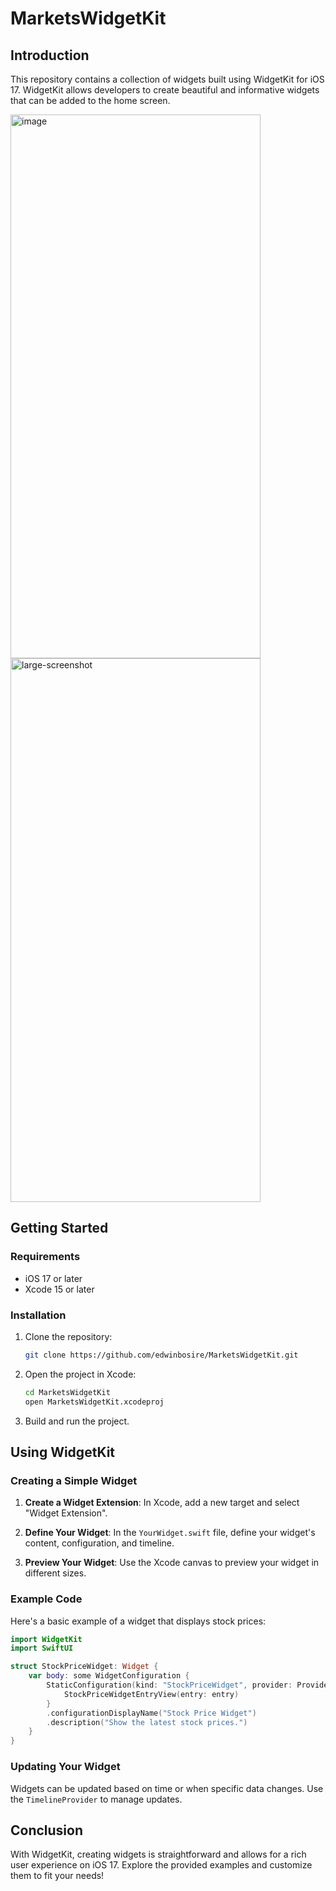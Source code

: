 # MarketsWidgetKit

## Introduction

This repository contains a collection of widgets built using WidgetKit for iOS 17. WidgetKit allows developers to create beautiful and informative widgets that can be added to the home screen.

<img width="400" height="870" alt="image" src="https://github.com/user-attachments/assets/0d2304e2-06f5-4f00-91f0-e3e6ee765c22" />
<img width="400" height="870" alt="large-screenshot" src="https://github.com/user-attachments/assets/3267e067-39ae-4763-b685-8ab7ee1471f9" />


## Getting Started

### Requirements

- iOS 17 or later
- Xcode 15 or later

### Installation

1. Clone the repository:
   ```bash
   git clone https://github.com/edwinbosire/MarketsWidgetKit.git
   ```

2. Open the project in Xcode:
   ```bash
   cd MarketsWidgetKit
   open MarketsWidgetKit.xcodeproj
   ```

3. Build and run the project.

## Using WidgetKit

### Creating a Simple Widget

1. **Create a Widget Extension**: In Xcode, add a new target and select "Widget Extension".

2. **Define Your Widget**: In the `YourWidget.swift` file, define your widget's content, configuration, and timeline.

3. **Preview Your Widget**: Use the Xcode canvas to preview your widget in different sizes.

### Example Code

Here's a basic example of a widget that displays stock prices:

```swift
import WidgetKit
import SwiftUI

struct StockPriceWidget: Widget {
    var body: some WidgetConfiguration {
        StaticConfiguration(kind: "StockPriceWidget", provider: Provider()) { entry in
            StockPriceWidgetEntryView(entry: entry)
        }
        .configurationDisplayName("Stock Price Widget")
        .description("Show the latest stock prices.")
    }
}
```

### Updating Your Widget

Widgets can be updated based on time or when specific data changes. Use the `TimelineProvider` to manage updates.

## Conclusion

With WidgetKit, creating widgets is straightforward and allows for a rich user experience on iOS 17. Explore the provided examples and customize them to fit your needs!
